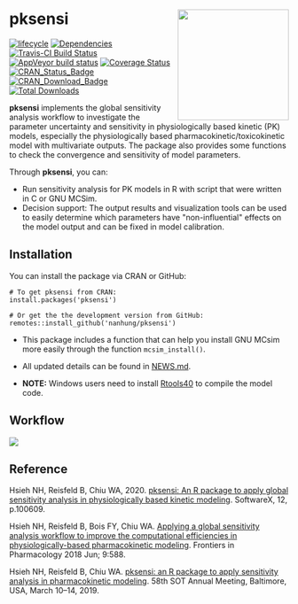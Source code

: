 # pksensi <img src="man/figures/logo.png" height="200px" align="right" />

[![lifecycle](https://img.shields.io/badge/lifecycle-stable-brightgreen.svg)](https://www.tidyverse.org/lifecycle/#experimental)
[![Dependencies](https://tinyverse.netlify.com/badge/pksensi)](https://cran.r-project.org/package=pksensi)
[![Travis-CI Build Status](https://travis-ci.org/nanhung/pksensi.svg?branch=master)](https://travis-ci.org/nanhung/pksensi)
[![AppVeyor build status](https://ci.appveyor.com/api/projects/status/github/nanhung/pksensi?branch=master&svg=true)](https://ci.appveyor.com/project/nanhung/pksensi)
[![Coverage Status](https://codecov.io/gh/nanhung/pksensi/branch/master/graph/badge.svg)](https://codecov.io/gh/nanhung/pksensi?branch=master)  
[![CRAN\_Status\_Badge](http://www.r-pkg.org/badges/version-last-release/pksensi)](https://cran.r-project.org/package=pksensi)
[![CRAN\_Download\_Badge](http://cranlogs.r-pkg.org/badges/pksensi)](https://cran.r-project.org/package=pksensi)
[![Total Downloads](https://cranlogs.r-pkg.org/badges/grand-total/pksensi?color=orange)](https://CRAN.R-project.org/package=pksensi)

**pksensi** implements the global sensitivity analysis workflow to investigate the parameter uncertainty and sensitivity in physiologically based kinetic (PK) models, especially the physiologically based pharmacokinetic/toxicokinetic  model with multivariate outputs. The package also provides some functions to check the convergence and sensitivity of model parameters.

Through **pksensi**, you can:
-	Run sensitivity analysis for PK models in R with script that were written in C or GNU MCSim.
-	Decision support: The output results and visualization tools can be used to easily determine which parameters have "non-influential" effects on the model output and can be fixed in model calibration. 

## Installation

You can install the package via CRAN or GitHub:

```
# To get pksensi from CRAN:
install.packages('pksensi')

# Or get the the development version from GitHub:
remotes::install_github('nanhung/pksensi')
```

- This package includes a function that can help you install GNU MCsim more easily through the function `mcsim_install()`.

- All updated details can be found in [NEWS.md](https://github.com/nanhung/pksensi/blob/master/NEWS.md).

- **NOTE:** Windows users need to install [Rtools40](https://cran.r-project.org/bin/windows/Rtools/) to compile the model code.

## Workflow

![](https://i.ibb.co/tqpDLrk/sensitivity-workflow.png)

## Reference

Hsieh NH, Reisfeld B, Chiu WA, 2020. [pksensi: An R package to apply global sensitivity analysis in physiologically based kinetic modeling](https://doi.org/10.1016/j.softx.2020.100609). SoftwareX, 12, p.100609.

Hsieh NH, Reisfeld B, Bois FY, Chiu WA. [Applying a global sensitivity analysis workflow to improve the computational efficiencies in physiologically-based pharmacokinetic modeling](https://www.frontiersin.org/articles/10.3389/fphar.2018.00588/full). Frontiers in Pharmacology 2018 Jun; 9:588.

Hsieh NH, Reisfeld B, Chiu WA. [pksensi: an R package to apply sensitivity analysis in pharmacokinetic modeling](https://nanhung.rbind.io/poster/2019-SOT.pdf). 58th SOT Annual Meeting, Baltimore, USA, March 10–14, 2019.
